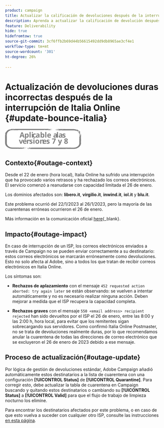 ```yaml
---
product: campaign
title: Actualizar la calificación de devoluciones después de la interrupción de Italia Online
description: Aprenda a actualizar la calificación de devolución después de la interrupción de Italia Online
feature: Deliverability
hide: true
hidefromtow: true
source-git-commit: 3cf6ffb2b69d44b56615492dd9db8965ae3cf4e1
workflow-type: tm+mt
source-wordcount: '301'
ht-degree: 26%

---
```


# Actualización de devoluciones duras incorrectas después de la interrupción de Italia Online {#update-bounce-italia}

![](../../assets/common.svg)

## Contexto{#outage-context}

Desde el 22 de enero (hora local), Italia Online ha sufrido una interrupción que ha provocado varios retrasos y ha rechazado los correos electrónicos. El servicio comenzó a reanudarse con capacidad limitada el 26 de enero.

Los dominios afectados son: **libero.it**, **virgilio.it**, **inwind.it**, **iol.it** y **blu.it**.

Este problema ocurrió del 22/1/2023 al 26/1/2023, pero la mayoría de las cuarentenas erróneas ocurrieron el 26 de enero.

Más información en la comunicación oficial [here](https://tecnologia.libero.it/avviato-il-ritorno-online-di-libero-mail-e-virgilio-mail-66832){_blank}.


## Impacto{#outage-impact}

En caso de interrupción de un ISP, los correos electrónicos enviados a través de Campaign no se pueden enviar correctamente a su destinatario: estos correos electrónicos se marcarán erróneamente como devoluciones. Esto no solo afecta al Adobe, sino a todos los que tratan de recibir correos electrónicos en Italia Online.

Los síntomas son:

* **Rechazos de aplazamiento** con el mensaje `452 requested action aborted: try again later` se están observando: se vuelven a intentar automáticamente y no es necesario realizar ninguna acción. Deben mejorar a medida que el ISP recupera la capacidad completa.

* **Rechazos graves** con el mensaje `550 <email address> recipient rejected` han sido devueltos por el ISP el 26 de enero, entre las 8:00 y las 2:00 h, hora local, para evitar que los remitentes sigan sobrecargando sus servidores. Como confirmó Italia Online Postmaster, no se trata de devoluciones realmente duras, por lo que recomendamos anular la cuarentena de todas las direcciones de correo electrónico que se excluyeron el 26 de enero de 2023 debido a ese mensaje.

## Proceso de actualización{#outage-update}

Por lógica de gestión de devoluciones estándar, Adobe Campaign añadió automáticamente estos destinatarios a la lista de cuarentena con una configuración **[!UICONTROL Status]** de **[!UICONTROL Quarantine]**. Para corregir esto, debe actualizar la tabla de cuarentena en Campaign buscando y quitando estos destinatarios o cambiando su **[!UICONTROL Status]** a **[!UICONTROL Valid]** para que el flujo de trabajo de limpieza nocturno los elimine.

Para encontrar los destinatarios afectados por este problema, o en caso de que esto vuelva a suceder con cualquier otro ISP, consulte las instrucciones [en esta página](../../delivery/using/understanding-quarantine-management.md#unquarantine-bulk).

